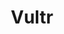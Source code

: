 ---
title: Vultr
menu:
  product_pharmer_0.2.0:
    identifier: vultr
    name: vultr
    weight: 5
left_menu: product_pharmer_0.2.0 
---